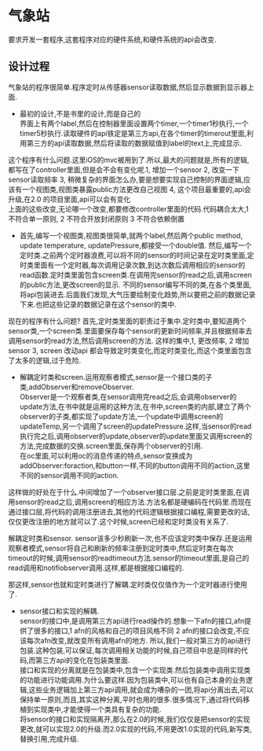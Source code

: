 # 气象站  

要求开发一套程序,这套程序对应的硬件系统,和硬件系统的api会改变.

## 设计过程

气象站的程序很简单.程序定时从传感器sensor读取数据,然后显示数据到显示器上面.    


* 最初的设计,不是书里的设计,而是自己的  
	界面上有两个label,然后在控制器里面设置两个timer,一个timer1秒执行,一个timer5秒执行.读取硬件的api铁定是第三方api,在各个timer的timerout里面,利用第三方的api读取数据,然后将读取的数据赋值到label的text上,完成显示.   
	
	
这个程序有什么问题.这里iOS的mvc被用到了.所以,最大的问题就是,所有的逻辑,都写在了controller里面,但是会不会有变化呢.1, 增加一个sensor 2, 改变一下sensor读取频率 3, 稍微复杂的界面怎么办,要是想要实现自己控制的界面逻辑,应该有一个视图类,视图类暴露public方法更改自己视图 4, 这个项目最重要的,api会升级,在2.0 的项目里面,api可以会有变化  
	上面的这些改变,无论哪一个改变,都要修改controller里面的代码.代码耦合太大,1 不符合单一原则, 2 不符合开放封闭原则 3 不符合依赖倒置
	
* 首先,编写一个视图类,视图类很简单,就两个label,然后两个public method, update temperature, updatePressure,都接受一个double值.
	然后,编写一个定时类.之前两个定时器浪费,可以将不同的sensor的时间记录在定时类里面,定时类里面有一个定时器,每次调用记录次数,到达次数后调用相应的sensor的read函数.定时类里面包含screen类.在调用完sensor的read之后,调用screen的public方法,更改screen的显示.
	不同的sensor编写不同的类,在各个类里面,将api包装进去.后面我们发现,大气压要绘制变化趋势,所以要把之前的数据记录下来.也把这些记录的数据记录在这个sensor的类中.  
	
现在的程序有什么问题? 首先,定时类里面的职责过于集中.定时类中,要知道两个sensor类,一个screen类.里面要保存每个sensor的更新时间频率,并且根据频率去调用sensor的read方法,然后调用screen的方法. 这样的集中,1, 更改频率, 2 增加sensor 3, screen 改动api 都会导致定时类变化,而定时类变化,而这个类里面包含了太多的逻辑,过于危险. 

* 解耦定时类和screen.运用观察者模式,sensor是一个接口类的子类,addObserver和removeObserver.   
Observer是一个观察者类,在sensor调用完read之后,会调用observer的update方法,在书中就是运用的这种方法,在书中,screen类的内部,建立了两个observer的子类,都实现了update方法,一个update中调用screen的updateTemp,另一个调用了screen的updatePressure.这样,当sensor的read执行完之后,调用observer的update,observer的update里面又调用screen的方法,完成数据的交换.screen里面,保存两个observer的引用.  
在oc里面,可以利用oc的消息传递的特点,sensor变换成为addObserver:foraction,和button一样,不同的button调用不同的action,这里不同的sensor调用不同的action.  


这样做的好处在于什么.中间增加了一个observer接口层.之前是定时类里面,在调用sensor的read之后,调用screen的相应方法.方法名都是硬编码在代码里.而现在通过接口层,将代码的调用注册进去,其他的代码逻辑根据接口编程,需要更改的话,仅仅更改注册的地方就可以了.这个时候,screen已经和定时类没有关系了.  

解耦定时类和sensor. sensor该多少秒刷新一次,也不应该定时类中保存.还是运用观察者模式,sensor将自己和刷新的频率注册到定时类中,然后定时类在每次timeout的时候,调用sensor的readtimeout方法.sensor的timeout里面,是自己的read调用和notifiobserver调用.这样,都是根据接口编程的.

那这样,sensor也就和定时类进行了解耦.定时类仅仅值作为一个定时器进行使用了.  

* sensor接口和实现的解耦.  
sensor的接口中,是调用第三方api进行read操作的.想象一下afn的接口,afn提供了很多的接口,1 afn的风格和自己的项目风格不同 2 afn的接口会改变,不应该每次afn改变,就改变所有调用afn的地方. 所以,我们一般对第三方的api进行包装.这种包装,可以保证,每次调用相关功能的时候,自己项目中总是同样的代码,而第三方api的变化在包装类里面.  
接口和实现的分离就是在包装类中,包含一个实现类.然后包装类中调用实现类的功能进行功能调用.为什么要这样.因为包装类中,可以也有自己本身的业务逻辑,这些业务逻辑加上第三方api调用,就会成为嘈杂的一团,将api分离出去,可以保持单一原则,而且,其实这种分离,平时也用的很多.很多情况下,通过将代码移植到实现类中,才能使得一个类具有复杂的功能.  
将sensor的接口和实现隔离开,那么在2.0的时候,我们仅仅是把sensor的实现更改,就可以实现2.0的升级.而2.0实现的代码,不用更改1.0实现的代码,新写类,替换引用,完成升级.


	
	
	
	
	

		
		
	

